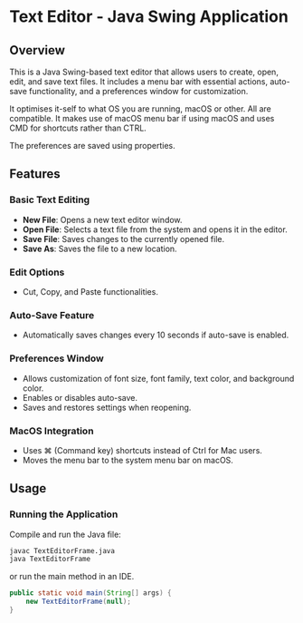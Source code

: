 # Text Editor - Java Swing Application

## Overview
This is a Java Swing-based text editor that allows users to create, open, edit, and save text files. It includes a menu bar with essential actions, auto-save functionality, and a preferences window for customization.

It optimises it-self to what OS you are running, macOS or other. All are compatible. It makes use of macOS menu bar if using macOS and uses CMD for shortcuts rather than CTRL.

The preferences are saved using properties.

## Features

### Basic Text Editing
- **New File**: Opens a new text editor window.
- **Open File**: Selects a text file from the system and opens it in the editor.
- **Save File**: Saves changes to the currently opened file.
- **Save As**: Saves the file to a new location.

### Edit Options
- Cut, Copy, and Paste functionalities.

### Auto-Save Feature
- Automatically saves changes every 10 seconds if auto-save is enabled.

### Preferences Window
- Allows customization of font size, font family, text color, and background color.
- Enables or disables auto-save.
- Saves and restores settings when reopening.

### MacOS Integration
- Uses ⌘ (Command key) shortcuts instead of Ctrl for Mac users.
- Moves the menu bar to the system menu bar on macOS.

## Usage

### Running the Application
Compile and run the Java file:
```sh
javac TextEditorFrame.java
java TextEditorFrame
```
or run the main method in an IDE.
```java
public static void main(String[] args) {
    new TextEditorFrame(null);
}
```

